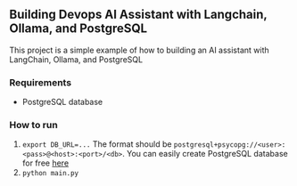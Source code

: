 ## Building Devops AI Assistant with Langchain, Ollama, and PostgreSQL
This project is a simple example of how to building an AI assistant with LangChain, Ollama, and PostgreSQL

### Requirements
- PostgreSQL database

### How to run
1. `export DB_URL=...` The format should be `postgresql+psycopg://<user>:<pass>@<host>:<port>/<db>`. You can easily create PostgreSQL database for free [here](https://rapidapp.io)
2. `python main.py`